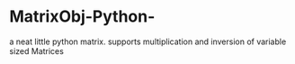# MatrixObj-Python-
a neat little python matrix. supports multiplication and inversion of variable sized Matrices
